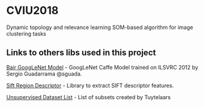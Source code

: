 # CVIU2018
Dynamic topology and relevance learning SOM-based algorithm for image clustering tasks



## Links to others libs used in this project

[Bair GoogLeNet Model](http://caffe.berkeleyvision.org/model_zoo.html) - GoogLeNet Caffe Model trained on ILSVRC 2012 by Sergio Guadarrama @sguada.

[Sift Region Descriptor](http://www.robots.ox.ac.uk/~vgg/research/affine/descriptors.html#binaries) - Library to extract SIFT descriptor features.

[Unsupervised Dataset List](http://homes.esat.kuleuven.be/~tuytelaa/unsup_data.html) - List of subsets created by Tuytelaars